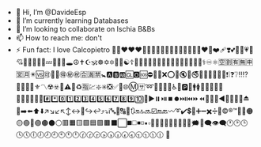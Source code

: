 - 👋 Hi, I’m @DavideEsp
- 🌱 I’m currently learning Databases
- 💞️ I’m looking to collaborate on Ischia B&Bs
- 📫 How to reach me: don't
- ⚡ Fun fact: I love Calcopietro 🥰😍❤️❤️❤️🩷🧡💛💛💚💙🩵💜🤎🖤🩶🤍💔❤️‍🔥❤️‍🩹❣️💕💞💓💗💖💘💝💟💌💢💥💤💦💨💫🕳️☮️✝️☪️🕉️☸️✡️🔯🪯🕎☯️☦️🛐⛎♈♉♊♋♌♍♎♏♐♑♒♓🆔⚕️♾️⚛️🈳🈹🈶🈚🈸🈺🈷️✴️🆚🉑💮🪷🉐㊙️㊗️🈴🈵🈲🚼🅰️🅱️🆎🆑🅾️🆘⛔🛑📛❌⭕🚫🔇🔕🚭🚷🚯🚳🚱🔞📵❗❕❓❔‼️⁉️💯🔅🔆🔱⚜️〽️☢️☣️🚸⚠️🔰♻️🈯💹❇️✳️❎✅💠🌐Ⓜ️🈂️➿🛂🛃🛄🛅♿🚾🅿️🚰🚹🚺🚻🚮📶🛜🈁🆖🆗🆙🆒🆕🆓#️⃣*️⃣0️⃣1️⃣2️⃣3️⃣4️⃣5️⃣6️⃣7️⃣8️⃣9️⃣🔟🔢▶️⏸️⏯️⏹️⏺️⏭️⏮️⏩⏪🔀🔁🔂◀️🔼⏫🔽⏬⏏️🎦➡️⬅️⬆️⬇️↗️↘️↙️↖️↕️↔️🔄️↪️↩️⤴️⤵️ℹ️🔤🔡🔠🔣🔃🔛🔝🔜☑️🔚🔙〰️➰✔️💲💱➕➖✖️➗🟰©️®️™️🔘🔴🟠🟡🟢🔵🟣🟤⚫⚪🟥🟧🟨🟩🟦🟪🟫⬛⬜◼️◻️◾◽▪️▫️🔶🔸🔷🔹🔺🔻🔲🔳💭🗯️💬🗨️👁️‍🗨️🕐🕑🕒🕓🕔🕕🕖🕗🕘🕙🕚🕛🕜🕝🕞🕟🕠🕡🕢🕣🕤🕥🕦🕧 🍆 

<!---
DavideEsp/DavideEsp is a ✨ special ✨ repository because its `README.md` (this file) appears on your GitHub profile.
You can click the Preview link to take a look at your changes.
--->
